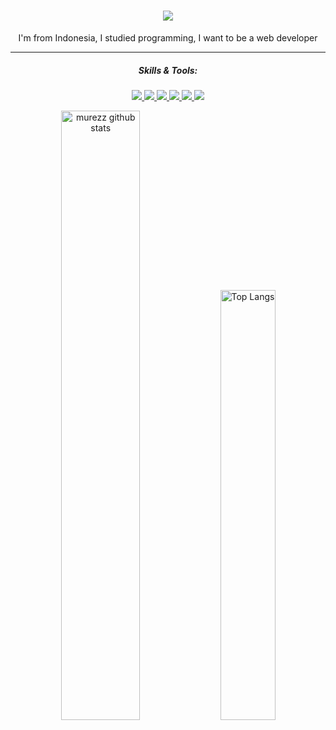 ### <h1 align="center"><img src="https://readme-typing-svg.herokuapp.com/?lines=Hello,+everyone!;+My+name+is+Muhammad+Reza.;Welcome+to+my+profile!&center=true&size=27"></h1>

<p align="center">I'm from Indonesia, I studied programming, I want to be a web developer</p>
<hr>
<h5 align="center"> Skills & Tools: </h5>

<p align="center"> 
<!--  <a href="https://html.com/">
    <img src="https://img.shields.io/badge/HTML-E34F26?style=for-the-badge&logo=HTML5&logoColor=white">
  </a>
  <a href="https://www.w3schools.com/css/">
    <img src="https://img.shields.io/badge/CSS-1572B6?style=for-the-badge&logo=CSS3&logoColor=white">
  </a> -->
 <a href="https://sass-lang.com/">
    <img src="https://img.shields.io/badge/sass-e329d0?style=for-the-badge&logo=sass&logoColor=white">
  </a>
 <a href="https://www.php.net/">
    <img src="https://img.shields.io/badge/Php-203391?style=for-the-badge&logo=PHP&logoColor=white">
  </a>
  <a href="https://www.javascript.com/">
    <img src="https://img.shields.io/badge/JavaScript-323330?style=for-the-badge&logo=javascript&logoColor=F7DF1E">
  </a>
<!--   <a href="https://www.json.org/json-en.html">
    <img src="https://img.shields.io/badge/JSON-000000?style=for-the-badge&logo=JSON&logoColor=white">
  </a> -->
  <a href="https://getbootstrap.com/">
    <img src="https://img.shields.io/badge/bootstrap-203391?style=for-the-badge&logo=bootstrap&logoColor=white">
  </a>
 <a href="https://tailwindcss.com/">
    <img src="https://img.shields.io/badge/tailwind-2dbaa7?style=for-the-badge&logo=tailwindcss&logoColor=white">
  </a>
  <a href="https://laravel.com/">
    <img src="https://img.shields.io/badge/laravel-e00025?&style=for-the-badge&logo=laravel&logoColor=white">
  </a>
<!--   <a href="https://git-scm.com/">
    <img src="https://img.shields.io/badge/git-F05032?&style=for-the-badge&logo=git&logoColor=white">
  </a> -->
</p>


<div align="center">
  <img alt="murezz github stats" width="50%" src="https://github-readme-stats.vercel.app/api?username=murezz&show_icons=true&count_private=true&border_color=fff&bg_color=4B0082&title_color=fff&text_color=fff&icon_color=f2f2f2" href="https://github.com/murezz" />
  <img alt="Top Langs" width="42%" src="https://github-readme-stats.vercel.app/api/top-langs/?username=murezz&layout=compact&count_private=true&&border_color=fff&bg_color=4B0082&title_color=fff&text_color=fff&icon_color=f2f2f2&hide=jupyter%20notebook&langs_count=5" href="https://github.com/murezz" />
</div>


<!--
**rejakartans/rejakartans** is a ✨ _special_ ✨ repository because its `README.md` (this file) appears on your GitHub profile.

Here are some ideas to get you started:

- 🔭 I’m currently working on ...
- 🌱 I’m currently learning ...
- 👯 I’m looking to collaborate on ...
- 🤔 I’m looking for help with ...
- 💬 Ask me about ...
- 📫 How to reach me: ...
-  Pronouns: ...
- ⚡ Fun fact: ...
-->

